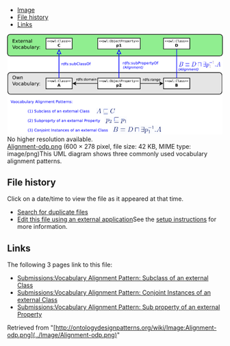 * [Image](../Image/Alignment-odp.png#file)
* [File history](../Image/Alignment-odp.png#filehistory)
* [Links](../Image/Alignment-odp.png#filelinks)

[![Image:Alignment-odp.png](../images/6/65/Alignment-odp.png)](../images/6/65/Alignment-odp.png)  
No higher resolution available.  
[Alignment-odp.png](../images/6/65/Alignment-odp.png)‎ (600 × 278 pixel, file size: 42 KB, MIME type: image/png)This UML diagram shows three commonly used vocabulary alignment patterns.




## File history

Click on a date/time to view the file as it appeared at that time.



  
* [Search for duplicate files](http://ontologydesignpatterns.org/wiki/Special:FileDuplicateSearch/Alignment-odp.png "Special:FileDuplicateSearch/Alignment-odp.png")
* [Edit this file using an external application](http://ontologydesignpatterns.org/wiki/index.php?title=Image:Alignment-odp.png&action=edit&externaledit=true&mode=file "Image:Alignment-odp.png")See the [setup instructions](http://www.mediawiki.org/wiki/Manual:External_editors "http://www.mediawiki.org/wiki/Manual:External_editors") for more information.

## Links



The following 3 pages link to this file:


* [Submissions:Vocabulary Alignment Pattern: Subclass of an external Class](../Submissions/Vocabulary_Alignment_Pattern/_Subclass_of_an_external_Class "Submissions:Vocabulary Alignment Pattern: Subclass of an external Class")
* [Submissions:Vocabulary Alignment Pattern: Conjoint Instances of an external Class](../Submissions/Vocabulary_Alignment_Pattern/_Conjoint_Instances_of_an_external_Class "Submissions:Vocabulary Alignment Pattern: Conjoint Instances of an external Class")
* [Submissions:Vocabulary Alignment Pattern: Sub property of an external Property](../Submissions/Vocabulary_Alignment_Pattern/_Sub_property_of_an_external_Property "Submissions:Vocabulary Alignment Pattern: Sub property of an external Property")


Retrieved from "[http://ontologydesignpatterns.org/wiki/Image:Alignment-odp.png](../Image/Alignment-odp.png)"